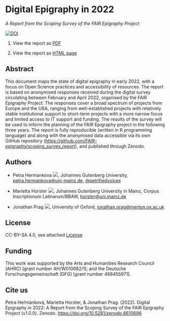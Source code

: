 # Digital Epigraphy in 2022
*A Report from the Scoping Survey of the FAIR Epigraphy Project* 

[![DOI](https://zenodo.org/badge/464419328.svg)](https://zenodo.org/badge/latestdoi/464419328)

1. View the report as [PDF](https://github.com/FAIR-epigraphy/scoping_survey_report/blob/main/scripts/01_FAIR_epi_report.pdf)

2. View the report as [HTML page](https://fair-epigraphy.github.io/scoping_survey_report/scripts/01_FAIR_epi_report.html)

## Abstract

This document maps the state of digital epigraphy in early 2022, with a focus on Open Science practices and accessibility of resources. The report is based on anonymised responses received during the digital survey circulating between February and April 2022, organised by the FAIR Epigraphy Project. The responses cover a broad spectrum of projects from Europe and the USA, ranging from well-established projects with relatively stable institutional support to short-term projects with a more narrow focus and limited access to IT support and funding. The results of the survey will be used to inform the planning of the FAIR Epigraphy project in the following three years. The report is fully reproducible (written in R programming language) and along with the anonymised data accessible via its own GitHub repository (https://github.com/FAIR-epigraphy/scoping_survey_report), and published through Zenodo.

## Authors

* Petra Hermankova [![](https://orcid.org/sites/default/files/images/orcid_16x16.png)](https://orcid.org/0000-0002-6349-0540), Johannes Gutenberg University, petra.hermankova@uni-mainz.de, [@petrifiedvoices](https://github.com/petrifiedvoices)

* Marietta Horster [![](https://orcid.org/sites/default/files/images/orcid_16x16.png)](https://orcid.org/0000-0003-1434-224X), Johannes Gutenberg University in Mainz, Corpus Inscriptionum Latinarum/BBAW, horster@uni.mainz.de

* Jonathan Prag [![](https://orcid.org/sites/default/files/images/orcid_16x16.png)](https://orcid.org/0000-0003-3819-8537), University of Oxford, jonathan.prag@merton.ox.ac.uk

## License

CC-BY-SA 4.0, see attached [License](./License.md)

## Funding

This work was supported by the Arts and Humanities Research Council (AHRC) [grant number AH/W010682/1]; and the Deutsche Forschungsgemeinschaft (DFG) [grant number 468455971].

## Cite us
Petra Heřmánková, Marietta Horster, & Jonathan Prag. (2022). Digital Epigraphy in 2022: A Report from the Scoping Survey of the FAIR Epigraphy Project (v1.0.0). Zenodo. https://doi.org/10.5281/zenodo.6610696
